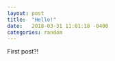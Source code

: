 ```yaml
---
layout: post
title:  "Hello!"
date:   2018-03-31 11:01:18 -0400
categories: random
---
```


First post?!
